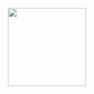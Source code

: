 
<p align="center">
<!-- 
  <img src="https://octodex.github.com/images/carlostocat.gif" height="200px" width="200px"> 
  <img src="https://octodex.github.com/images/daftpunktocat-thomas.gif" height="160px" width="160px">
-->
  <img src="https://octodex.github.com/images/daftpunktocat-guy.gif" height="160px" width="160px">  
</p>

<!--
**ldkong1205/ldkong1205** is a ✨ _special_ ✨ repository because its `README.md` (this file) appears on your GitHub profile.

Here are some ideas to get you started:

- 🔭 I’m currently working on ...
- 🌱 I’m currently learning ...
- 👯 I’m looking to collaborate on ...
- 🤔 I’m looking for help with ...
- 💬 Ask me about ...
- 📫 How to reach me: ...
- 😄 Pronouns: ...
- ⚡ Fun fact: ...
-->
